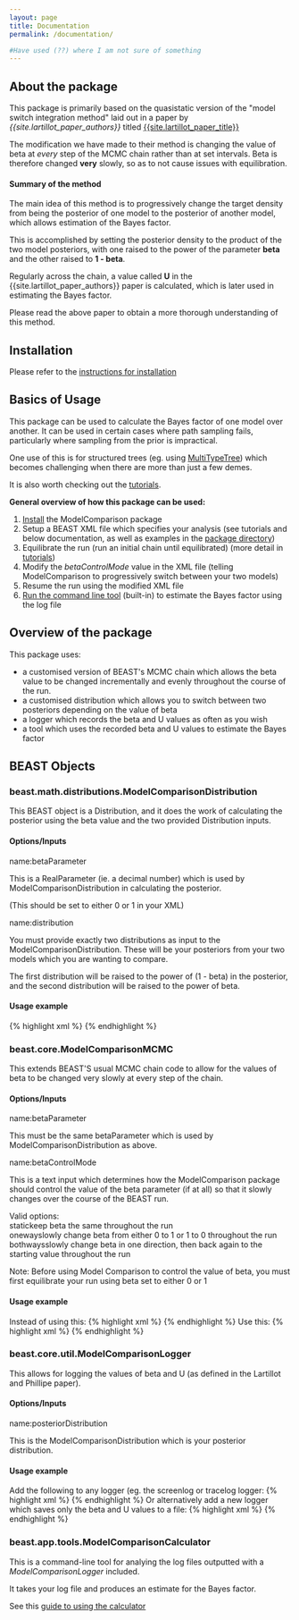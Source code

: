 ```yaml
---
layout: page
title: Documentation
permalink: /documentation/

#Have used (??) where I am not sure of something
---
```

## About the package

This package is primarily based on the quasistatic version of the "model switch integration method" laid out in a paper by *{{site.lartillot_paper_authors}}* titled [{{site.lartillot_paper_title}}]({{site.lartillot_paper_link}})

The modification we have made to their method is changing the value of beta at *every* step of the MCMC chain rather than at set intervals. Beta is therefore changed **very** slowly, so as to not cause issues with equilibration.

<h4>Summary of the method</h4>
The main idea of this method is to progressively change the target density from being the posterior of one model to the posterior of another model, which allows estimation of the Bayes factor.

This is accomplished by setting the posterior density to the product of the two model posteriors, with one raised to the power of the parameter **beta** and the other raised to **1 - beta**.

Regularly across the chain, a value called **U** in the {{site.lartillot_paper_authors}} paper is calculated, which is later used in estimating the Bayes factor.

Please read the above paper to obtain a more thorough understanding of this method.

## Installation

Please refer to the [instructions for installation]({{site.baseurl}}/installation/)

## Basics of Usage

This package can be used to calculate the Bayes factor of one model over another.
It can be used in certain cases where path sampling fails, particularly where sampling from the prior is impractical.

One use of this is for structured trees (eg. using [MultiTypeTree](https://tgvaughan.github.io/MultiTypeTree/)) which becomes challenging when there are more than just a few demes.

It is also worth checking out the [tutorials]({{site.baseurl}}/tutorials/).

**General overview of how this package can be used:**

1. [Install]({{site.baseurl}}/installation/) the ModelComparison package
2. Setup a BEAST XML file which specifies your analysis (see tutorials and below documentation, as well as examples in the [package directory]({{site.github_url}}))
3. Equilibrate the run (run an initial chain until equilibrated) (more detail in [tutorials]({{site.baseurl}}/tutorials/))
4. Modify the _betaControlMode_ value in the XML file (telling ModelComparison to progressively switch between your two models)
5. Resume the run using the modified XML file 
6. [Run the command line tool]({{site.baseurl}}/tutorial/2017/02/26/final-step-estimating-the-bayes-factor-from-a-log-file) (built-in) to estimate the Bayes factor using the log file

## Overview of the package

This package uses:

- a customised version of BEAST's MCMC chain which allows the beta value to be changed incrementally and evenly throughout the course of the run.
- a customised distribution which allows you to switch between two posteriors depending on the value of beta
- a logger which records the beta and U values as often as you wish
- a tool which uses the recorded beta and U values to estimate the Bayes factor

## BEAST Objects
<div class="beast_object">
<h3><span class='class_path'>beast.math.distributions.</span><span class="class_name">ModelComparisonDistribution</span></h3>

This BEAST object is a Distribution, and it does the work of calculating the posterior using the beta value and the two provided Distribution inputs.

<h4>Options/Inputs</h4>
<span class="member_name_precursor">name:</span><span class="member_name">betaParameter</span>
<div class="indented_block">
<p/>This is a RealParameter (ie. a decimal number) which is used by ModelComparisonDistribution in calculating the posterior.
<p/>(This should be set to either 0 or 1 in your XML)
</div>

<span class="member_name_precursor">name:</span><span class="member_name">distribution</span>
<div class="indented_block">
<p/>You must provide exactly two distributions as input to the ModelComparisonDistribution.
These will be your posteriors from your two models which you are wanting to compare.
<p/>The first distribution will be raised to the power of (1 - beta) in the posterior, and the second distribution will be raised to the power of beta.
</div>

<h4>Usage example</h4>
{% highlight xml %}
<distribution
id="posterior"
spec="beast.math.distributions.ModelComparisonDistribution" 
betaParameter="@myBetaParameter">
	<distribution id="posterior_for_first_model"/>
	<distribution id="posterior_for_second_model"/>
</distribution>
{% endhighlight %}



</div>
<div class="beast_object">
<h3><span class='class_path'>beast.core.</span><span class="class_name">ModelComparisonMCMC</span></h3>

This extends BEAST'S usual MCMC chain code to allow for the values of beta to be changed very slowly at every step of the chain.

<h4>Options/Inputs</h4>
<span class="member_name_precursor">name:</span><span class="member_name">betaParameter</span>
<div class="indented_block">
<p/>This must be the same betaParameter which is used by ModelComparisonDistribution as above.
</div>

<span class="member_name_precursor">name:</span><span class="member_name">betaControlMode</span>
<div class="indented_block">
<p/>This is a text input which determines how the ModelComparison package should control the value of the beta parameter (if at all) so that it slowly changes over the course of the BEAST run.

<p/>Valid options:<br/>
<span class="option_title">static</span><span class="option_description">keep beta the same throughout the run</span><br/>
<span class="option_title">oneway</span><span class="option_description">slowly change beta from either 0 to 1 or 1 to 0 throughout the run</span><br/>
<span class="option_title">bothways</span><span class="option_description">slowly change beta in one direction, then back again to the starting value throughout the run</span><br/>



<p/>Note: Before using Model Comparison to control the value of beta, you must first equilibrate your run using beta set to either 0 or 1

</div>
<h4>Usage example</h4>
Instead of using this:
{% highlight xml %}
<run chainLength="20000000" id="mcmc"
spec="beast.core.MCMC">
</run>
{% endhighlight %}
Use this:
{% highlight xml %}
<run chainLength="20000000" id="mcmc"
spec="beast.core.ModelComparisonMCMC"
betaParameter="@myBetaParameter"
betaControlMode="static">
</run>
{% endhighlight %}

</div>
<div class="beast_object">
<h3><span class='class_path'>beast.core.util.</span><span class="class_name">ModelComparisonLogger</span></h3>

This allows for logging the values of beta and U (as defined in the Lartillot and Phillipe paper).

<h4>Options/Inputs</h4>
<span class="member_name_precursor">name:</span><span class="member_name">posteriorDistribution</span>
<div class="indented_block">
<p/>This is the ModelComparisonDistribution which is your posterior distribution.
</div>
<h4>Usage example</h4>
Add the following to any logger (eg. the screenlog or tracelog logger:
{% highlight xml %}
<log spec="util.ModelComparisonLogger" posteriorDistribution="@posterior"/>
<!-- @posterior here means that our posterior object has the id "posterior" -->
{% endhighlight %}
Or alternatively add a new logger which saves only the beta and U values to a file:
{% highlight xml %}
<logger fileName="$(filebase)_beta_U.log" id="betaAndUValueLogger" logEvery="500">
	<log spec="util.ModelComparisonLogger" posteriorDistribution="@posterior"/>
	<!-- Here we have used $(filebase) in the filename - BEAST will replace that part with the filename of your XML file (without the .xml extension) -->
</logger>
{% endhighlight %}

</div>
<div class="beast_object">
<h3><span class='class_path'>beast.app.tools.</span><span class="class_name">ModelComparisonCalculator</span></h3>

<p/>This is a command-line tool for analying the log files outputted with a <i>ModelComparisonLogger</i> included. 

<p/>It takes your log file and produces an estimate for the Bayes factor.

<p/>See this <a href='/ModelComparison/using-modelcomparison-calculator/'>guide to using the calculator</a>

</div>




